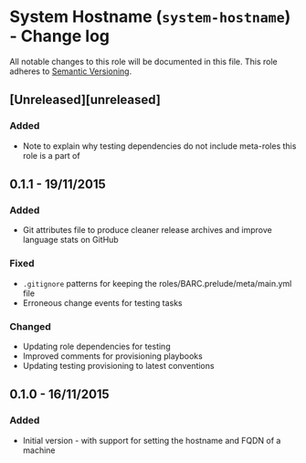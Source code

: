 # System Hostname (`system-hostname`) - Change log

All notable changes to this role will be documented in this file.
This role adheres to [Semantic Versioning](http://semver.org/spec/v2.0.0.html).

## [Unreleased][unreleased]

### Added

* Note to explain why testing dependencies do not include meta-roles this role is a part of

## 0.1.1 - 19/11/2015

### Added

* Git attributes file to produce cleaner release archives and improve language stats on GitHub

### Fixed

* `.gitignore` patterns for keeping the roles/BARC.prelude/meta/main.yml file
* Erroneous change events for testing tasks

### Changed

* Updating role dependencies for testing
* Improved comments for provisioning playbooks
* Updating testing provisioning to latest conventions

## 0.1.0 - 16/11/2015

### Added

* Initial version - with support for setting the hostname and FQDN of a machine
